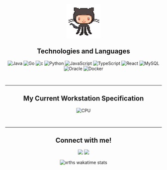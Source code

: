 <div align="center">
<img align="middle" src="octocat.gif" width="110">
</div>

<h2 align="center">
Technologies and Languages</h2>

<div align="center">

![Java](https://img.shields.io/badge/-Java-007396?style=flat-square&logo=java)
![Go](https://img.shields.io/badge/Go-00ADD8?style=flat-square&logo=go&logoColor=white)
![c](https://img.shields.io/badge/C-00599C?style=flat-square&logo=c&logoColor=white)
![Python](https://img.shields.io/badge/Python-14354C?style=flat-square&logo=python&logoColor=white)
![JavaScript](https://img.shields.io/badge/JavaScript-F7DF1E?style=flat-square&logo=javascript&logoColor=black)
![TypeScript](https://img.shields.io/badge/TypeScript-007ACC?style=flat-square&logo=typescript&logoColor=white)
![React](https://img.shields.io/badge/React-20232A?style=flat-square&logo=react&logoColor=61DAFB)
![MySQL](https://img.shields.io/badge/MySQL-00000F?style=flat-square&logo=mysql&logoColor=white)
![Oracle](https://img.shields.io/badge/Oracle-F80000?style=flat-square&logo=oracle&logoColor=white)
![Docker](https://img.shields.io/badge/Docker-2496ED?style=flat-square&logo=docker&logoColor=white)

</div>

<br>

-------------------------------------------------------------------------------------------------------------------------------------------------------


<h2 align="center">
My Current Workstation Specification </h2>

<div align="center">


![CPU](https://img.shields.io/badge/Apple-M1_Pro-999999?style=flat-square&logo=apple&logoColor=white)
<br>

</div>

<br>

-------------------------------------------------------------------------------------------------------------------------------------------------------

<div align="center">

<h2>Connect with me!</h2>

[<img src="https://img.shields.io/badge/linkedin-%230077B5.svg?&style=for-the-badge&logo=linkedin&logoColor=white" />](https://www.linkedin.com/in/thmsrx/)
[<img src = "https://img.shields.io/badge/twitter-%2320A1F1.svg?&style=for-the-badge&logo=twitter&logoColor=white">](https://twitter.com/thmsrx/)

<div align="center">

![xrths wakatime stats](https://github-readme-stats.vercel.app/api/wakatime?username=xrths&layout=compact&theme=synthwave&v=2)

</div>

</p>

<br>